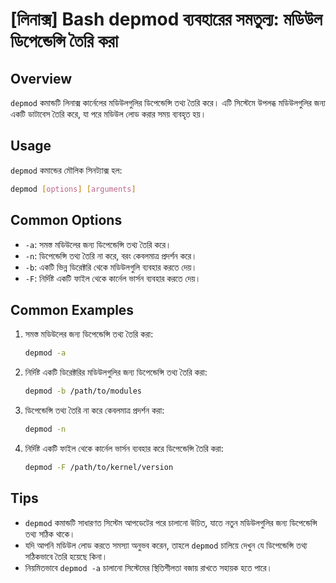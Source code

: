 # [লিনাক্স] Bash depmod ব্যবহারের সমতুল্য: মডিউল ডিপেন্ডেন্সি তৈরি করা

## Overview
`depmod` কমান্ডটি লিনাক্স কার্নেলের মডিউলগুলির ডিপেন্ডেন্সি তথ্য তৈরি করে। এটি সিস্টেমে উপলব্ধ মডিউলগুলির জন্য একটি ডাটাবেস তৈরি করে, যা পরে মডিউল লোড করার সময় ব্যবহৃত হয়।

## Usage
`depmod` কমান্ডের মৌলিক সিনট্যাক্স হল:

```bash
depmod [options] [arguments]
```

## Common Options
- `-a`: সমস্ত মডিউলের জন্য ডিপেন্ডেন্সি তথ্য তৈরি করে।
- `-n`: ডিপেন্ডেন্সি তথ্য তৈরি না করে, বরং কেবলমাত্র প্রদর্শন করে।
- `-b`: একটি ভিন্ন ডিরেক্টরি থেকে মডিউলগুলি ব্যবহার করতে দেয়।
- `-F`: নির্দিষ্ট একটি ফাইল থেকে কার্নেল ভার্সন ব্যবহার করতে দেয়।

## Common Examples
1. সমস্ত মডিউলের জন্য ডিপেন্ডেন্সি তথ্য তৈরি করা:
   ```bash
   depmod -a
   ```

2. নির্দিষ্ট একটি ডিরেক্টরির মডিউলগুলির জন্য ডিপেন্ডেন্সি তথ্য তৈরি করা:
   ```bash
   depmod -b /path/to/modules
   ```

3. ডিপেন্ডেন্সি তথ্য তৈরি না করে কেবলমাত্র প্রদর্শন করা:
   ```bash
   depmod -n
   ```

4. নির্দিষ্ট একটি ফাইল থেকে কার্নেল ভার্সন ব্যবহার করে ডিপেন্ডেন্সি তৈরি করা:
   ```bash
   depmod -F /path/to/kernel/version
   ```

## Tips
- `depmod` কমান্ডটি সাধারণত সিস্টেম আপডেটের পরে চালানো উচিত, যাতে নতুন মডিউলগুলির জন্য ডিপেন্ডেন্সি তথ্য সঠিক থাকে।
- যদি আপনি মডিউল লোড করতে সমস্যা অনুভব করেন, তাহলে `depmod` চালিয়ে দেখুন যে ডিপেন্ডেন্সি তথ্য সঠিকভাবে তৈরি হয়েছে কিনা।
- নিয়মিতভাবে `depmod -a` চালানো সিস্টেমের স্থিতিশীলতা বজায় রাখতে সহায়ক হতে পারে।